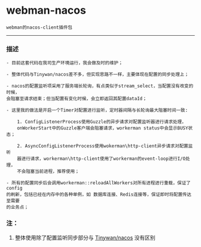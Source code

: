 # webman-nacos


    webman的nacos-client插件包

---
### 描述

    - 目前这套代码在我司生产环境运行，我会做及时的维护；

    - 整体代码与Tinywan/nacos差不多，但实现思路不一样，主要体现在配置的同步处理上；

    - nacos的配置监听项采用了服务端长轮询，有点类似于stream_select，当配置没有改变的时候，
    会阻塞至请求结束；但当配置有变化时候，会立即返回其配置dataId；
    
    - 这里我的做法是开启一个Timer对配置进行监听，定时器间隔与长轮询最大阻塞时间一致:
        
        1. ConfigListenerProcess使用Guzzle的异步请求对配置监听器进行请求处理，
        onWorkerStart中的Guzzle客户端会阻塞请求，workerman status中会显示BUSY状态；

        2. AsyncConfigListenerProcess使用wokerman\http-client异步请求对配置监听
        器进行请求，workerman\http-client使用了workerman的event-loop进行I/O处理，
        不会阻塞当前进程，推荐使用；

    - 所有的配置同步后会调用workerman::reloadAllWorkers对所有进程进行重载，保证了config
    的刷新，包括已经在内存中的各种单例，如 数据库连接、Redis连接等，保证即时将配置传达至需要
    的业务点；
        

### 注：
1. 整体使用除了配置监听同步部分与 [Tinywan/nacos](https://www.workerman.net/plugin/25) 没有区别



